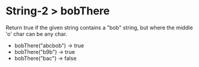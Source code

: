 # String-2 > bobThere

Return true if the given string contains a "bob" string, but where the middle 'o' char can be any char.

- bobThere("abcbob") → true
- bobThere("b9b") → true
- bobThere("bac") → false
